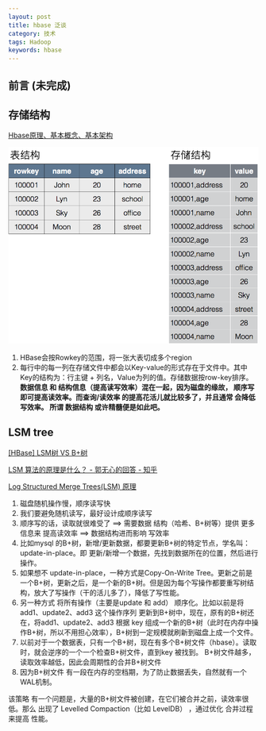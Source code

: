 ```yaml
---
layout: post
title: hbase 泛谈
category: 技术
tags: Hadoop
keywords: hbase
---
```


## 前言 (未完成)



## 存储结构

[Hbase原理、基本概念、基本架构](https://blog.csdn.net/woshiwanxin102213/article/details/17584043)

![](/public/upload/hadoop/hbase_1.png)

1. HBase会按Rowkey的范围，将一张大表切成多个region
2. 每行中的每一列在存储文件中都会以Key-value的形式存在于文件中。其中Key的结构为：行主键 + 列名，Value为列的值。存储数据按row-key排序。**数据信息 和 结构信息（提高读写效率）混在一起，因为磁盘的缘故， 顺序写即可提高读效率。而查询/读效率 的提高花活儿就比较多了，并且通常 会降低写效率。  所谓 数据结构 或许精髓便是如此吧。**

## LSM tree

[[HBase] LSM树 VS B+树](https://blog.csdn.net/dbanote/article/details/8897599)

[LSM 算法的原理是什么？ - 郭无心的回答 - 知乎](https://www.zhihu.com/question/19887265/answer/78839142)

[Log Structured Merge Trees(LSM) 原理](http://www.open-open.com/lib/view/open1424916275249.html)

1. 磁盘随机操作慢，顺序读写快
2. 我们要避免随机读写，最好设计成顺序读写
3. 顺序写的话，读取就很难受了 ==> 需要数据 结构（哈希、B+树等）提供 更多信息来 提高读效率 ==> 数据结构进而影响 写效率
4. 比如mysql 的B+树，新增/更新数据，都要更新B+树的特定节点，学名叫：update-in-place。即 更新/新增一个数据，先找到数据所在的位置，然后进行操作。
5. 如果想不 update-in-place，一种方式是Copy-On-Write Tree。更新之前是一个B+树，更新之后，是一个新的B+树。但是因为每个写操作都要重写树结构，放大了写操作（干的活儿多了），降低了写性能。
4. 另一种方式 将所有操作（主要是update 和 add） 顺序化。比如以前是将add1、update2、add3 这个操作序列 更新到B+树中，现在，原有的B+树还在，将add1、update2、add3 根据 key 组成一个新的B+树（此时在内存中操作B+树，所以不用担心效率），B+树到一定规模就刷新到磁盘上成一个文件。
5. 以前对于一个数据表，只有一个B+树，现在有多个B+树文件（hbase）。读取时，就会逆序的一个一个检查B+树文件，直到key 被找到。 B+树文件越多，读取效率越低，因此会周期性的合并B+树文件
6. 因为B+树文件 有一段在内存的空档期，为了防止数据丢失，自然就有一个WAL机制。

该策略 有一个问题是，大量的B+树文件被创建，在它们被合并之前，读效率很低。那么 出现了 Levelled Compaction（比如 LevelDB） ，通过优化 合并过程来提高 性能。